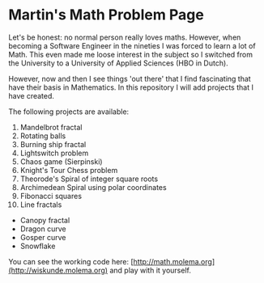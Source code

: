 # Martin's Math Problem Page
Let's be honest: no normal person really loves maths. However, when becoming a Software Engineer in the
nineties I was forced to learn a lot of Math. This even made me loose interest in the subject so I switched
from the University to a University of Applied Sciences (HBO in Dutch). 

However, now and then I see things 'out there' that I find fascinating that have their basis in Mathematics.
In this repository I will add projects that I have created.

The following projects are available:
1. Mandelbrot fractal
2. Rotating balls
3. Burning ship fractal
4. Lightswitch problem
5. Chaos game (Sierpinski)
6. Knight's Tour Chess problem
7. Theorode's Spiral of integer square roots
8. Archimedean Spiral using polar coordinates
9. Fibonacci squares
10. Line fractals
  * Canopy fractal
  * Dragon curve
  * Gosper curve
  * Snowflake

You can see the working code here: [http://math.molema.org](http://wiskunde.molema.org) and play with it
yourself. 


